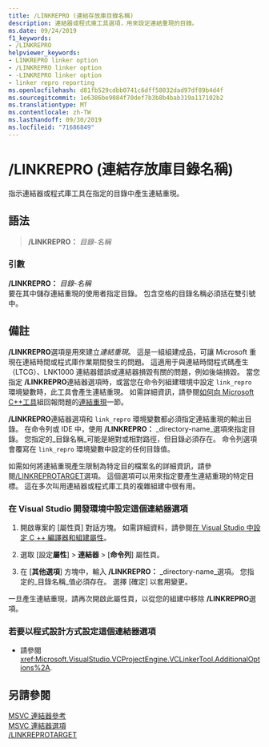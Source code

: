 ```yaml
---
title: /LINKREPRO (連結存放庫目錄名稱)
description: 連結器或程式庫工具選項，用來設定連結重現的目錄。
ms.date: 09/24/2019
f1_keywords:
- /LINKREPRO
helpviewer_keywords:
- LINKREPRO linker option
- /LINKREPRO linker option
- -LINKREPRO linker option
- linker repro reporting
ms.openlocfilehash: d81fb529cdbb0741c6dff58032dad97df89b4d4f
ms.sourcegitcommit: 1e6386be9084f70def7b3b8b4bab319a117102b2
ms.translationtype: MT
ms.contentlocale: zh-TW
ms.lasthandoff: 09/30/2019
ms.locfileid: "71686849"
---
```

# <a name="linkrepro-link-repro-directory-name"></a>/LINKREPRO (連結存放庫目錄名稱)

指示連結器或程式庫工具在指定的目錄中產生連結重現。

## <a name="syntax"></a>語法

> **/LINKREPRO：** _目錄-名稱_

### <a name="arguments"></a>引數

**/LINKREPRO：** _目錄-名稱_\
要在其中儲存連結重現的使用者指定目錄。 包含空格的目錄名稱必須括在雙引號中。

## <a name="remarks"></a>備註

**/LINKREPRO**選項是用來建立*連結重現*。 這是一組組建成品，可讓 Microsoft 重現在連結時間或程式庫作業期間發生的問題。 這適用于與連結時間程式碼產生（LTCG）、LNK1000 連結器錯誤或連結器損毀有關的問題，例如後端損毀。 當您指定 **/LINKREPRO**連結器選項時，或當您在命令列組建環境中設定 `link_repro` 環境變數時，此工具會產生連結重現。 如需詳細資訊，請參閱[如何向 Microsoft C++工具](../../overview/how-to-report-a-problem-with-the-visual-cpp-toolset.md)組回報問題的[連結重現](../../overview/how-to-report-a-problem-with-the-visual-cpp-toolset.md#link-repros)一節。

**/LINKREPRO**連結器選項和 `link_repro` 環境變數都必須指定連結重現的輸出目錄。 在命令列或 IDE 中，使用 **/LINKREPRO：** _directory-name_選項來指定目錄。 您指定的_目錄名稱_可能是絕對或相對路徑，但目錄必須存在。 命令列選項會覆寫在 `link_repro` 環境變數中設定的任何目錄值。

如需如何將連結重現產生限制為特定目的檔案名的詳細資訊，請參閱[/LINKREPROTARGET](linkreprotarget.md)選項。 這個選項可以用來指定要產生連結重現的特定目標。 這在多次叫用連結器或程式庫工具的複雜組建中很有用。

### <a name="to-set-this-linker-option-in-the-visual-studio-development-environment"></a>在 Visual Studio 開發環境中設定這個連結器選項

1. 開啟專案的 [屬性頁] 對話方塊。 如需詳細資料，請參閱[在 Visual Studio 中設定 C ++ 編譯器和組建屬性](../working-with-project-properties.md)。

1. 選取 [設定**屬性**] > **連結器** > [**命令列**] 屬性頁。

1. 在 [**其他選項**] 方塊中，輸入 **/LINKREPRO：** _directory-name_選項。 您指定的_目錄名稱_值必須存在。 選擇 [確定] 以套用變更。

一旦產生連結重現，請再次開啟此屬性頁，以從您的組建中移除 **/LINKREPRO**選項。

### <a name="to-set-this-linker-option-programmatically"></a>若要以程式設計方式設定這個連結器選項

- 請參閱<xref:Microsoft.VisualStudio.VCProjectEngine.VCLinkerTool.AdditionalOptions%2A>.

## <a name="see-also"></a>另請參閱

[MSVC 連結器參考](linking.md)\
[MSVC 連結器選項](linker-options.md)\
[/LINKREPROTARGET](linkreprotarget.md)
